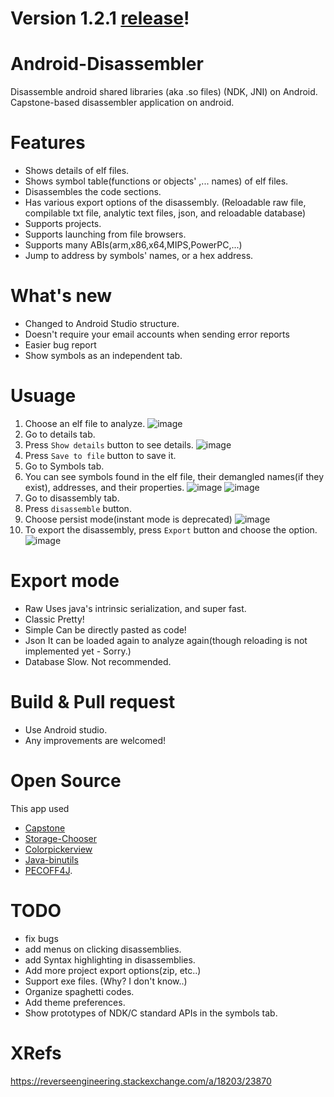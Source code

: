 # Version 1.2.1 [release](https://github.com/KYHSGeekCode/Android-Disassembler/releases)!

# Android-Disassembler
Disassemble android shared libraries (aka .so files) (NDK, JNI) on Android. Capstone-based disassembler application on android.

# Features
- Shows details of elf files.
- Shows symbol table(functions or objects' ,... names) of elf files.
- Disassembles the code sections.
- Has various export options of the disassembly. (Reloadable raw file, compilable txt file, analytic text files, json, and  reloadable database)
- Supports projects.
- Supports launching from file browsers.
- Supports many ABIs(arm,x86,x64,MIPS,PowerPC,...)
- Jump to address by symbols' names, or a hex address.

# What's new
 - Changed to Android Studio structure.
 - Doesn't require your email accounts when sending error reports
 - Easier bug report
 - Show symbols as an independent tab.
 
# Usuage
1. Choose an elf file to analyze.
![image](images/Screenshot_20181022-192706.png)
1. Go to details tab.
1. Press `Show details` button to see details.
![image](images/Screenshot_20181022-192953.png)
1. Press `Save to file` button to save it.
1. Go to Symbols tab.
1. You can see symbols found in the elf file, their demangled names(if they exist), addresses, and their properties.
![image](images/Screenshot_20181022-193032.png)
![image](images/Screenshot_20181022-193042.png)
1. Go to disassembly tab.
1. Press `disassemble` button.
1. Choose persist mode(instant mode is deprecated)
![image](images/Screenshot_20181022-193054.png)
1. To export the disassembly, press `Export` button and choose the option.
![image](images/Screenshot_20181022-193127.png)

# Export mode
 - Raw
Uses java's intrinsic serialization, and super fast.
 - Classic
Pretty!
 - Simple
Can be directly pasted as code!
 - Json
It can be loaded again to analyze again(though reloading is not implemented yet - Sorry.)
 - Database
Slow. Not recommended.

# Build & Pull request
 - Use Android studio.
 - Any improvements are welcomed!

# Open Source
 This app used
 - [Capstone](https://github.com/aquynh/capstone) 
 - [Storage-Chooser](https://github.com/codekidX/storage-chooser)
 - [Colorpickerview](https://github.com/danielnilsson9/color-picker-view)
 - [Java-binutils](https://github.com/jawi/java-binutils)
 - [PECOFF4J](https://github.com/kichik/pecoff4j).


# TODO
 - fix bugs
 - add menus on clicking disassemblies.
 - add Syntax highlighting in disassemblies.
 - Add more project export options(zip, etc..)
 - Support exe files. (Why? I don't know..)
 - Organize spaghetti codes.
 - Add theme preferences.
 - Show prototypes of NDK/C standard APIs in the symbols tab.

# XRefs
https://reverseengineering.stackexchange.com/a/18203/23870